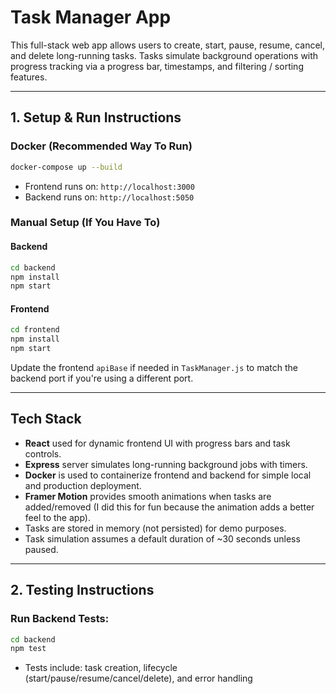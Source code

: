 # Task Manager App

This full-stack web app allows users to create, start, pause, resume, cancel, and delete long-running tasks. Tasks simulate background operations with progress tracking via a progress bar, timestamps, and filtering / sorting features.

---

## 1. Setup & Run Instructions

### Docker (Recommended Way To Run)

```bash
docker-compose up --build
```

- Frontend runs on: `http://localhost:3000`
- Backend runs on: `http://localhost:5050`

### Manual Setup (If You Have To)

#### Backend

```bash
cd backend
npm install
npm start
```

#### Frontend

```bash
cd frontend
npm install
npm start
```

Update the frontend `apiBase` if needed in `TaskManager.js` to match the backend port if you're using a different port.

---

## Tech Stack

- **React** used for dynamic frontend UI with progress bars and task controls.
- **Express** server simulates long-running background jobs with timers.
- **Docker** is used to containerize frontend and backend for simple local and production deployment.
- **Framer Motion** provides smooth animations when tasks are added/removed (I did this for fun because the animation adds a better feel to the app).
- Tasks are stored in memory (not persisted) for demo purposes.
- Task simulation assumes a default duration of ~30 seconds unless paused.

---

## 2. Testing Instructions

### Run Backend Tests:

```bash
cd backend
npm test
```

- Tests include: task creation, lifecycle (start/pause/resume/cancel/delete), and error handling
